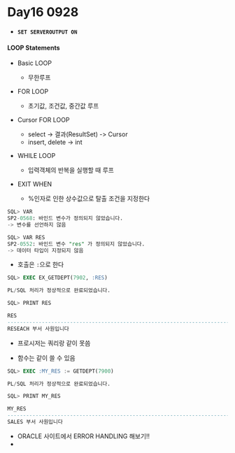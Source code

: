 # Day16 0928



- **`SET SERVEROUTPUT ON`**

#### LOOP Statements

- Basic LOOP
  - 무한루프
- FOR LOOP
  - 초기값, 조건값, 중간값 루프
- Cursor FOR LOOP
  - select -> 결과(ResultSet) -> Cursor
  - insert, delete -> int
- WHILE LOOP
  - 입력객체의 반복을 실행할 때 루프

- EXIT WHEN

  - %인자로 인한 상수값으로 탈출 조건을 지정한다

  

```sql
SQL> VAR
SP2-0568: 바인드 변수가 정의되지 않았습니다.
-> 변수를 선언하지 않음

SQL> VAR RES
SP2-0552: 바인드 변수 "res" 가 정의되지 않았습니다.
-> 데이터 타입이 지정되지 않음
```

- 호출은 `:`으로 한다

```sql
SQL> EXEC EX_GETDEPT(7902, :RES)

PL/SQL 처리가 정상적으로 완료되었습니다.

SQL> PRINT RES

RES
--------------------------------------------------------------------------------
RESEACH 부서 사원입니다
```

- 프로시저는 쿼리랑 같이 못씀

- 함수는 같이 쓸 수 있음

```sql
SQL> EXEC :MY_RES := GETDEPT(7900)

PL/SQL 처리가 정상적으로 완료되었습니다.

SQL> PRINT MY_RES

MY_RES
--------------------------------------------------------------------------------
SALES 부서 사원입니다
```

- ORACLE 사이트에서 ERROR HANDLING 해보기!!
- 